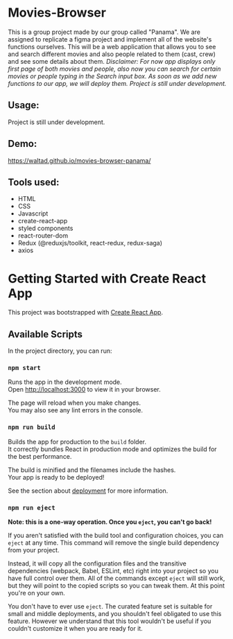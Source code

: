 # Movies-Browser
This is a group project made by our group called "Panama". We are assigned to replicate a figma project and implement all of the website's functions ourselves. This will be a web application that allows you to see and search different movies and also people related to them (cast, crew) and see some details about them.
*Disclaimer: For now app displays only first page of both movies and people, also now you can search for certain movies or people typing in the Search input box. As soon as we add new functions to our app, we will deploy them. Project is still under development.*

## Usage:
Project is still under development.

## Demo:
https://waltad.github.io/movies-browser-panama/

## Tools used:
- HTML
- CSS
- Javascript
- create-react-app
- styled components
- react-router-dom
- Redux (@reduxjs/toolkit, react-redux, redux-saga)
- axios

# Getting Started with Create React App

This project was bootstrapped with [Create React App](https://github.com/facebook/create-react-app).

## Available Scripts

In the project directory, you can run:

### `npm start`

Runs the app in the development mode.\
Open [http://localhost:3000](http://localhost:3000) to view it in your browser.

The page will reload when you make changes.\
You may also see any lint errors in the console.

### `npm run build`

Builds the app for production to the `build` folder.\
It correctly bundles React in production mode and optimizes the build for the best performance.

The build is minified and the filenames include the hashes.\
Your app is ready to be deployed!

See the section about [deployment](https://facebook.github.io/create-react-app/docs/deployment) for more information.

### `npm run eject`

**Note: this is a one-way operation. Once you `eject`, you can't go back!**

If you aren't satisfied with the build tool and configuration choices, you can `eject` at any time. This command will remove the single build dependency from your project.

Instead, it will copy all the configuration files and the transitive dependencies (webpack, Babel, ESLint, etc) right into your project so you have full control over them. All of the commands except `eject` will still work, but they will point to the copied scripts so you can tweak them. At this point you're on your own.

You don't have to ever use `eject`. The curated feature set is suitable for small and middle deployments, and you shouldn't feel obligated to use this feature. However we understand that this tool wouldn't be useful if you couldn't customize it when you are ready for it.